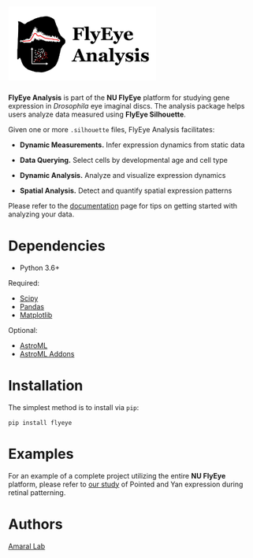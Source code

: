 # <img alt="FlyEye Analysis" src="docs/source/graphics/analysis_header.png" height="150">


**FlyEye Analysis** is part of the **NU FlyEye** platform for studying gene expression in *Drosophila* eye imaginal discs. The analysis package helps users analyze data measured using **FlyEye Silhouette**.

Given one or more ``.silhouette`` files, FlyEye Analysis facilitates:

   - **Dynamic Measurements.** Infer expression dynamics from static data

   - **Data Querying.** Select cells by developmental age and cell type

   - **Dynamic Analysis.** Analyze and visualize expression dynamics

   - **Spatial Analysis.** Detect and quantify spatial expression patterns


Please refer to the [documentation](https://sebastianbernasek.github.io/flyeye/index.html#) page for tips on getting started with analyzing your data.


Dependencies
============

 - Python 3.6+

Required:

 - [Scipy](https://www.scipy.org/)
 - [Pandas](https://pandas.pydata.org/)
 - [Matplotlib](https://matplotlib.org/)

Optional:

 - [AstroML](https://pypi.org/project/astroML/)
 - [AstroML Addons](https://github.com/astroML/astroML_addons)


Installation
============

The simplest method is to install via ``pip``:

    pip install flyeye


Examples
========

For an example of a complete project utilizing the entire **NU FlyEye** platform, please refer to [our study](https://github.com/sebastianbernasek/pnt_yan_ratio) of Pointed and Yan expression during retinal patterning.


Authors
=======

[Amaral Lab](https://amaral.northwestern.edu/)
